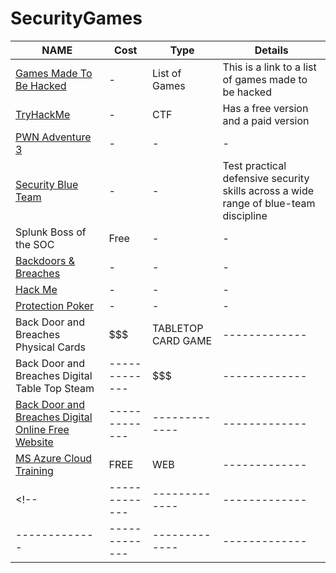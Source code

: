# SecurityGames
| NAME  | Cost  | Type | Details  |
| ------------- | ------------- | ------------- | ------------- |
| [Games Made To Be Hacked](https://www.reddit.com/r/hacking/comments/qjtvai/games_made_to_be_hacked)  | -  | List of Games | This is a link to a list of games made to be hacked  |
| [TryHackMe](https://tryhackme.com/)  | -  | CTF | Has a free version and a paid version  |
| [PWN Adventure 3](https://www.pwnadventure.com/)  | -  | - | -  |
| [Security Blue Team](https://securityblue.team/)  | -  | - | Test practical defensive security skills across a wide range of blue-team discipline  |
| Splunk Boss of the SOC   | Free  | - | -  |
| [Backdoors & Breaches](https://play.backdoorsandbreaches.com/)  | -  | - | -  |
| [Hack Me](https://hack.me/)  | -  | - | -  |
| [Protection Poker](https://opensource.com/article/19/3/protection-poker-agile-security-game)  | -  | - | -  |
| Back Door and Breaches Physical Cards | $$$ | TABLETOP CARD GAME | ------------- |
| Back Door and Breaches Digital Table Top Steam | ------------- | $$$ | ------------- |
| [Back Door and Breaches Digital Online Free Website](https://play.backdoorsandbreaches.com/) | ------------- | ------------- | ------------- |
| [MS Azure Cloud Training](https://microsoft.thetrainingarcade.com/) | FREE | WEB | ------------- |
<!--| ------------- | ------------- | ------------- | ------------- |
| ------------- | ------------- | ------------- | ------------- |-->
